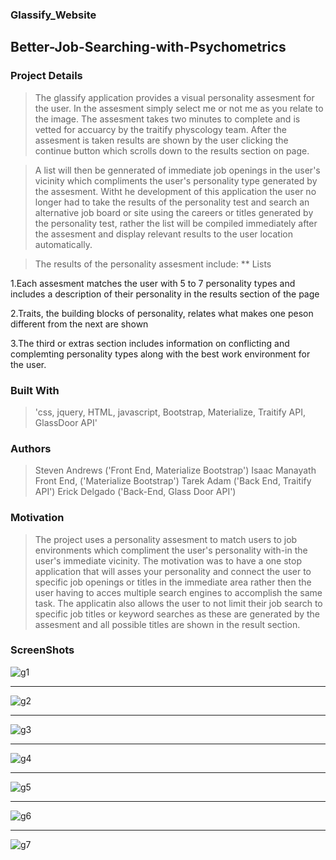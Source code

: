 ### Glassify_Website
## Better-Job-Searching-with-Psychometrics
### Project Details

> The glassify application provides a visual personality assesment for the user. In the assesment simply select me or not me as you relate to the image. The assesment takes two minutes to complete and is vetted for accuarcy by the traitify physcology team. After the assesment is taken results are shown by the user clicking the continue button which scrolls down to the results section on page.

> A list will then be gennerated of immediate job openings in the user's vicinity which compliments the user's personality type generated by the assesment. Witht he development of this application the user no longer had to take the results of the personality test and search an alternative job board or site using the careers or titles generated by the personality test, rather the list will be compiled immediately after the assesment and display relevant results to the user location automatically.

> The results of the personality assesment include: ** Lists

1.Each assesment matches the user with 5 to 7 personality types and includes a description of their personality in the results section of the page

2.Traits, the building blocks of personality, relates what makes one peson different from the next are shown

3.The third or extras section includes information on conflicting and complemting personality types along with the best work environment for the user.

### Built With

> 'css, jquery, HTML, javascript, Bootstrap, Materialize, Traitify API, GlassDoor API'

### Authors

>Steven Andrews ('Front End, Materialize Bootstrap') Isaac Manayath Front End, ('Materialize Bootstrap') Tarek Adam ('Back End, Traitify API') Erick Delgado ('Back-End, Glass Door API')

### Motivation

> The project uses a personality assesment to match users to job environments which compliment the user's personality with-in the user's immediate vicinity. The motivation was to have a one stop application that will asses your personality and connect the user to specific job openings or titles in the immediate area rather then the user having to acces multiple search engines to accomplish the same task. The applicatin also allows the user to not limit their job search to specific job titles or keyword searches as these are generated by the assesment and all possible titles are shown in the result section.
### ScreenShots
![g1](https://user-images.githubusercontent.com/25464867/29892751-dcfd1876-8d9d-11e7-93da-7771c5fac7f7.png)
___

![g2](https://user-images.githubusercontent.com/25464867/29892752-dcfdb344-8d9d-11e7-9033-74cb9f542248.png)
___

![g3](https://user-images.githubusercontent.com/25464867/29892757-df61c116-8d9d-11e7-8767-8045e324392c.png)
___

![g4](https://user-images.githubusercontent.com/25464867/29892761-df77308c-8d9d-11e7-836a-1cc85f3d3c35.png)
___

![g5](https://user-images.githubusercontent.com/25464867/29892758-df643c34-8d9d-11e7-99c0-654f86996f4a.png)
___

![g6](https://user-images.githubusercontent.com/25464867/29892759-df66e15a-8d9d-11e7-84a1-00d3745990ca.png)
___

![g7](https://user-images.githubusercontent.com/25464867/29892760-df6ad440-8d9d-11e7-9308-22b748ec213a.png)


